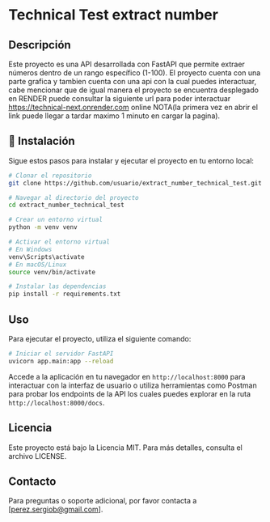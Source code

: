 # Technical Test extract number

## Descripción
Este proyecto es una API desarrollada con FastAPI que permite extraer números dentro de un rango específico (1-100). El proyecto cuenta con una parte grafica y tambien cuenta con una api con la cual puedes interactuar, cabe mencionar que de igual manera el proyecto se encuentra desplegado en RENDER puede consultar la siguiente url para poder interactuar https://technical-next.onrender.com online NOTA(la primera vez en abrir el link puede llegar a tardar maximo 1 minuto en cargar la pagina).

## 🚀 Instalación
Sigue estos pasos para instalar y ejecutar el proyecto en tu entorno local:

```bash
# Clonar el repositorio
git clone https://github.com/usuario/extract_number_technical_test.git

# Navegar al directorio del proyecto
cd extract_number_technical_test

# Crear un entorno virtual
python -m venv venv

# Activar el entorno virtual
# En Windows
venv\Scripts\activate
# En macOS/Linux
source venv/bin/activate

# Instalar las dependencias
pip install -r requirements.txt
```

## Uso
Para ejecutar el proyecto, utiliza el siguiente comando:

```bash
# Iniciar el servidor FastAPI
uvicorn app.main:app --reload
```

Accede a la aplicación en tu navegador en `http://localhost:8000` para interactuar con la interfaz de usuario o utiliza herramientas como Postman para probar los endpoints de la API los cuales puedes explorar en la ruta `http://localhost:8000/docs`.

## Licencia
Este proyecto está bajo la Licencia MIT. Para más detalles, consulta el archivo LICENSE.

## Contacto
Para preguntas o soporte adicional, por favor contacta a [perez.sergiob@gmail.com].
